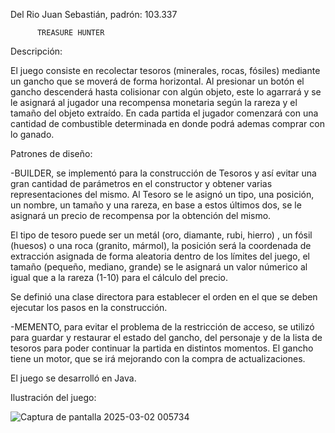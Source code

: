 Del Rio Juan Sebastián, padrón: 103.337

          TREASURE HUNTER

Descripción:

El juego consiste en recolectar tesoros (minerales, rocas, fósiles) mediante un gancho que se moverá de forma horizontal. Al presionar un botón el gancho descenderá hasta colisionar con algún objeto, este lo agarrará y se le asignará al jugador una recompensa monetaria según la rareza y el tamaño del objeto extraído. En cada partida el jugador comenzará con una cantidad de combustible determinada en donde podrá ademas comprar con lo ganado.

Patrones de diseño: 

-BUILDER, se implementó para la construcción de Tesoros y así evitar una gran cantidad de parámetros en el constructor y obtener varias representaciones del mismo. Al Tesoro se le asignó un tipo, una posición, un nombre, un tamaño y una rareza, en base a estos últimos dos, se le asignará un precio de recompensa por la obtención del mismo.
  
El tipo de tesoro puede ser un metál (oro, diamante, rubi, hierro) , un fósil (huesos) o una roca (granito, mármol), la posición será la coordenada de extracción asignada de forma aleatoria dentro de los límites del juego, el tamaño (pequeño, mediano, grande) se le asignará un valor númerico al igual que a la rareza (1-10) para el cálculo del precio.   

Se definió una clase directora para establecer el orden en el que se deben ejecutar los pasos en la construcción.
                     
-MEMENTO, para evitar el problema de la restricción de acceso, se utilizó para guardar y restaurar el estado del gancho, del personaje y de la lista de tesoros para poder continuar la partida en distintos momentos. El gancho tiene un motor, que se irá mejorando con la compra de actualizaciones.                                  
                            
El juego se desarrolló en Java.

Ilustración del juego:


![Captura de pantalla 2025-03-02 005734](https://github.com/user-attachments/assets/e8bc101b-5e5a-451b-85f7-d39d750fedcb)

